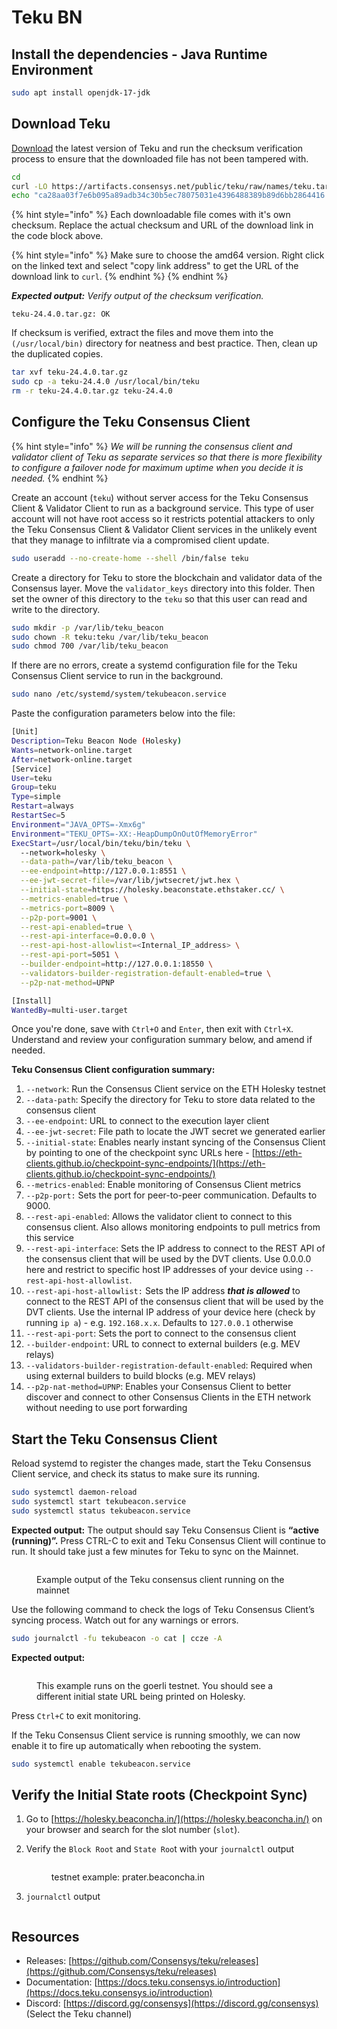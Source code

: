 # Teku BN

## Install the dependencies - Java Runtime Environment

```bash
sudo apt install openjdk-17-jdk
```

## Download Teku

[Download](https://github.com/ConsenSys/teku/releases) the latest version of Teku and run the checksum verification process to ensure that the downloaded file has not been tampered with.

```bash
cd
curl -LO https://artifacts.consensys.net/public/teku/raw/names/teku.tar.gz/versions/24.4.0/teku-24.4.0.tar.gz
echo "ca28aa03f7e6b095a89adb34c30b5ec78075031e4396488389b89d6bb2864416 teku-24.4.0.tar.gz" | sha256sum --check
```

{% hint style="info" %}
Each downloadable file comes with it's own checksum. Replace the actual checksum and URL of the download link in the code block above.

{% hint style="info" %}
Make sure to choose the amd64 version. Right click on the linked text and select "copy link address" to get the URL of the download link to `curl`.
{% endhint %}
{% endhint %}

_**Expected output:** Verify output of the checksum verification._

```
teku-24.4.0.tar.gz: OK
```

If checksum is verified, extract the files and move them into the `(/usr/local/bin)` directory for neatness and best practice. Then, clean up the duplicated copies.

```bash
tar xvf teku-24.4.0.tar.gz
sudo cp -a teku-24.4.0 /usr/local/bin/teku
rm -r teku-24.4.0.tar.gz teku-24.4.0
```

## Configure the Teku Consensus Client

{% hint style="info" %}
_We will be running the consensus client and validator client of Teku as separate services so that there is more flexibility to configure a failover node for maximum uptime when you decide it is needed._
{% endhint %}

Create an account (`teku`) without server access for the Teku Consensus Client & Validator Client to run as a background service. This type of user account will not have root access so it restricts potential attackers to only the Teku Consensus Client & Validator Client services in the unlikely event that they manage to infiltrate via a compromised client update.

```bash
sudo useradd --no-create-home --shell /bin/false teku
```

Create a directory for Teku to store the blockchain and validator data of the Consensus layer. Move the `validator_keys` directory into this folder. Then set the owner of this directory to the `teku` so that this user can read and write to the directory.

```bash
sudo mkdir -p /var/lib/teku_beacon
sudo chown -R teku:teku /var/lib/teku_beacon
sudo chmod 700 /var/lib/teku_beacon
```

If there are no errors, create a systemd configuration file for the Teku Consensus Client service to run in the background.

```bash
sudo nano /etc/systemd/system/tekubeacon.service
```

Paste the configuration parameters below into the file:

```bash
[Unit]
Description=Teku Beacon Node (Holesky)
Wants=network-online.target
After=network-online.target
[Service]
User=teku
Group=teku
Type=simple
Restart=always
RestartSec=5
Environment="JAVA_OPTS=-Xmx6g"
Environment="TEKU_OPTS=-XX:-HeapDumpOnOutOfMemoryError"
ExecStart=/usr/local/bin/teku/bin/teku \
  --network=holesky \
  --data-path=/var/lib/teku_beacon \
  --ee-endpoint=http://127.0.0.1:8551 \
  --ee-jwt-secret-file=/var/lib/jwtsecret/jwt.hex \
  --initial-state=https://holesky.beaconstate.ethstaker.cc/ \
  --metrics-enabled=true \
  --metrics-port=8009 \
  --p2p-port=9001 \
  --rest-api-enabled=true \
  --rest-api-interface=0.0.0.0 \
  --rest-api-host-allowlist=<Internal_IP_address> \
  --rest-api-port=5051 \
  --builder-endpoint=http://127.0.0.1:18550 \
  --validators-builder-registration-default-enabled=true \
  --p2p-nat-method=UPNP 

[Install]
WantedBy=multi-user.target
```

Once you're done, save with `Ctrl+O` and `Enter`, then exit with `Ctrl+X`. Understand and review your configuration summary below, and amend if needed.

**Teku Consensus Client configuration summary:**

1. `--network`: Run the Consensus Client service on the ETH Holesky testnet
2. `--data-path`: Specify the directory for Teku to store data related to the consensus client
3. `--ee-endpoint`: URL to connect to the execution layer client
4. `--ee-jwt-secret`: File path to locate the JWT secret we generated earlier
5. `--initial-state`: Enables nearly instant syncing of the Consensus Client by pointing to one of the checkpoint sync URLs here - [https://eth-clients.github.io/checkpoint-sync-endpoints/](https://eth-clients.github.io/checkpoint-sync-endpoints/)
6. `--metrics-enabled`: Enable monitoring of Consensus Client metrics
7. `--p2p-port:` Sets the port for peer-to-peer communication. Defaults to 9000.
8. `--rest-api-enabled`: Allows the validator client to connect to this consensus client. Also allows monitoring endpoints to pull metrics from this service
9. `--rest-api-interface`: Sets the IP address to connect to the REST API of the consensus client that will be used by the DVT clients. Use 0.0.0.0 here and restrict to specific host IP addresses of your device using `--rest-api-host-allowlist`.
10. `--rest-api-host-allowlist:` Sets the IP address _**that is allowed**_ to connect to the REST API of the consensus client that will be used by the DVT clients. Use the internal IP address of your device here (check by running `ip a`) - e.g. `192.168.x.x`. Defaults to `127.0.0.1` otherwise
11. `--rest-api-port`: Sets the port to connect to the consensus client
12. `--builder-endpoint`: URL to connect to external builders (e.g. MEV relays)
13. `--validators-builder-registration-default-enabled`: Required when using external builders to build blocks (e.g. MEV relays)
14. `--p2p-nat-method=UPNP`: Enables your Consensus Client to better discover and connect to other Consensus Clients in the ETH network without needing to use port forwarding

## Start the Teku Consensus Client

Reload systemd to register the changes made, start the Teku Consensus Client service, and check its status to make sure its running.

```bash
sudo systemctl daemon-reload
sudo systemctl start tekubeacon.service
sudo systemctl status tekubeacon.service
```

**Expected output:** The output should say Teku Consensus Client is **“active (running)”.** Press CTRL-C to exit and Teku Consensus Client will continue to run. It should take just a few minutes for Teku to sync on the Mainnet.

<figure><img src="../../.gitbook/assets/image (49).png" alt=""><figcaption><p>Example output of the Teku consensus client running on the mainnet </p></figcaption></figure>

Use the following command to check the logs of Teku Consensus Client’s syncing process. Watch out for any warnings or errors.

```bash
sudo journalctl -fu tekubeacon -o cat | ccze -A
```

**Expected output:**&#x20;

<figure><img src="../../.gitbook/assets/image (52).png" alt=""><figcaption><p>This example runs on the goerli testnet. You should see a different initial state URL being printed on Holesky.</p></figcaption></figure>

Press `Ctrl+C` to exit monitoring.

If the Teku Consensus Client service is running smoothly, we can now enable it to fire up automatically when rebooting the system.

```bash
sudo systemctl enable tekubeacon.service
```

## Verify the Initial State roots (Checkpoint Sync)

1. Go to [https://holesky.beaconcha.in/](https://holesky.beaconcha.in/) on your browser and search for the slot number (`slot`).&#x20;
2.  &#x20;Verify the `Block Root` and `State Roo`t with your `journalctl` output

    <figure><img src="../../.gitbook/assets/image (53).png" alt=""><figcaption><p>testnet example: prater.beaconcha.in</p></figcaption></figure>
3. `journalctl` output

<figure><img src="../../.gitbook/assets/image (19).png" alt=""><figcaption></figcaption></figure>

## Resources

* Releases: [https://github.com/Consensys/teku/releases](https://github.com/Consensys/teku/releases)
* Documentation: [https://docs.teku.consensys.io/introduction](https://docs.teku.consensys.io/introduction)
* Discord: [https://discord.gg/consensys](https://discord.gg/consensys) (Select the Teku channel)
